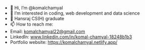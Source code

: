 - 👋 Hi, I’m @komalchamyal
- 👀 I’m interested in coding, web development and data science
- 🌱 Hansraj CS(H) graduate
- 📫 How to reach me:
- Email: komalchamyal22@gmail.com 
- LinkedIn: www.linkedin.com/in/komal-chamyal-18248b1b3
- Portfolio website: https://komalchamyal.netlify.app/

<!---
komalchamyal/komalchamyal is a ✨ special ✨ repository because its `README.md` (this file) appears on your GitHub profile.
You can click the Preview link to take a look at your changes.
--->
